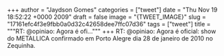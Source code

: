 
+++
author = "Jaydson Gomes"
categories = ["tweet"]
date = "Thu Nov 19 18:52:22 +0000 2009"
draft = false
image = "{TWEET_IMAGE}"
slug = "17161efc4f3e9fbb0a0d32c42658dee7ffc07d36"
tags = ["tweet"]
title = """RT: @opiniao: Agora é ofi..."""
+++
RT: @opiniao: Agora é oficial: show do METALLICA confirmado em Porto Alegre dia 28 de janeiro de 2010 no Zequinha.
